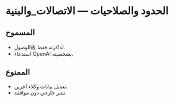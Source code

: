 # الحدود والصلاحيات — الاتصالات_والبنية

## المسموح
- الوصول故 لذاكرته فقط.
- استدعاء OpenAI بشخصيته.

## الممنوع
- تعديل بيانات وكلاء آخرين.
- نشر خارجي دون موافقة.

